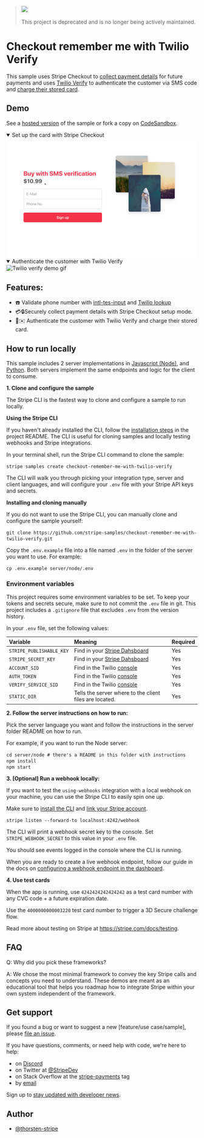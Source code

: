 > <img src="https://stripe.dev/images/badges/archived.png" width="250">
>
> This project is deprecated and is no longer being actively maintained.

# Checkout remember me with Twilio Verify

This sample uses Stripe Checkout to [collect payment details](https://stripe.com/docs/payments/checkout/collecting) for future payments and uses [Twilio Verify](https://www.twilio.com/verify) to authenticate the customer via SMS code and [charge their stored card](https://stripe.com/docs/payments/save-and-reuse#web-create-payment-intent-off-session).

## Demo

See a [hosted version](https://ldmsw.sse.codesandbox.io/) of the sample or fork a copy on [CodeSandbox](https://codesandbox.io/s/github/stripe-samples/checkout-remember-me-with-twilio-verify/tree/codesandbox).

<details open><summary>Set up the card with Stripe Checkout</summary>
<img src="https://github.com/thorsten-stripe/demo-gifs/blob/master/twilio-verify-signup.gif?raw=true" alt="Checkout setup demo gif" align="center">
</details>

<details open><summary>Authenticate the customer with Twilio Verify</summary>
<img src="https://github.com/thorsten-stripe/demo-gifs/blob/master/twilio-verify-pay.gif?raw=true" alt="Twilio verify demo gif" align="center">
</details>

## Features:

- ☎️ Validate phone number with [intl-tes-input](https://github.com/jackocnr/intl-tel-input) and [Twilio lookup](https://www.twilio.com/docs/lookup/tutorials/validation-and-formatting#format-an-international-phone-number)
- 💳🔒Securely collect payment details with Stripe Checkout setup mode.
- 📱✉️ Authenticate the customer with Twilio Verify and charge their stored card.

## How to run locally

This sample includes 2 server implementations in [Javascript (Node)](/server/node), and [Python](/server/python). Both servers implement the same endpoints and logic for the client to consume.

**1. Clone and configure the sample**

The Stripe CLI is the fastest way to clone and configure a sample to run locally.

**Using the Stripe CLI**

If you haven't already installed the CLI, follow the [installation steps](https://github.com/stripe/stripe-cli#installation) in the project README. The CLI is useful for cloning samples and locally testing webhooks and Stripe integrations.

In your terminal shell, run the Stripe CLI command to clone the sample:

```
stripe samples create checkout-remember-me-with-twilio-verify
```

The CLI will walk you through picking your integration type, server and client languages, and will configure your `.env` file with your Stripe API keys and secrets.

**Installing and cloning manually**

If you do not want to use the Stripe CLI, you can manually clone and configure the sample yourself:

```
git clone https://github.com/stripe-samples/checkout-remember-me-with-twilio-verify.git
```

Copy the `.env.example` file into a file named `.env` in the folder of the server you want to use. For example:

```
cp .env.example server/node/.env
```

### Environment variables

This project requires some environment variables to be set. To keep your tokens and secrets secure, make sure to not commit the `.env` file in git. This project includes a `.gitignore` file that excludes `.env` from the version history.

In your `.env` file, set the following values:

| Variable                 | Meaning                                                                      | Required |
| :----------------------- | :--------------------------------------------------------------------------- | :------- |
| `STRIPE_PUBLISHABLE_KEY` | Find in your [Stripe Dahsboard](https://dashboard.stripe.com/test/apikeys)   | Yes      |
| `STRIPE_SECRET_KEY`      | Find in your [Stripe Dahsboard](https://dashboard.stripe.com/test/apikeys)   | Yes      |
| `ACCOUNT_SID`            | Find in the Twilio [console](https://www.twilio.com/console)                 | Yes      |
| `AUTH_TOKEN`             | Find in the Twilio [console](https://www.twilio.com/console)                 | Yes      |
| `VERIFY_SERVICE_SID`     | Find in the Twilio [console](https://www.twilio.com/console/verify/services) | Yes      |
| `STATIC_DIR`             | Tells the server where to the client files are located.                      | Yes      |

**2. Follow the server instructions on how to run:**

Pick the server language you want and follow the instructions in the server folder README on how to run.

For example, if you want to run the Node server:

```
cd server/node # there's a README in this folder with instructions
npm install
npm start
```

**3. [Optional] Run a webhook locally:**

If you want to test the `using-webhooks` integration with a local webhook on your machine, you can use the Stripe CLI to easily spin one up.

Make sure to [install the CLI](https://stripe.com/docs/stripe-cli) and [link your Stripe account](https://stripe.com/docs/stripe-cli#link-account).

```
stripe listen --forward-to localhost:4242/webhook
```

The CLI will print a webhook secret key to the console. Set `STRIPE_WEBHOOK_SECRET` to this value in your `.env` file.

You should see events logged in the console where the CLI is running.

When you are ready to create a live webhook endpoint, follow our guide in the docs on [configuring a webhook endpoint in the dashboard](https://stripe.com/docs/webhooks/setup#configure-webhook-settings).

**4. Use test cards**

When the app is running, use `4242424242424242` as a test card number with any CVC code + a future expiration date.

Use the `4000000000003220` test card number to trigger a 3D Secure challenge flow.

Read more about testing on Stripe at https://stripe.com/docs/testing.

## FAQ

Q: Why did you pick these frameworks?

A: We chose the most minimal framework to convey the key Stripe calls and concepts you need to understand. These demos are meant as an educational tool that helps you roadmap how to integrate Stripe within your own system independent of the framework.

## Get support
If you found a bug or want to suggest a new [feature/use case/sample], please [file an issue](../../issues).

If you have questions, comments, or need help with code, we're here to help:
- on [Discord](https://stripe.com/go/developer-chat)
- on Twitter at [@StripeDev](https://twitter.com/StripeDev)
- on Stack Overflow at the [stripe-payments](https://stackoverflow.com/tags/stripe-payments/info) tag
- by [email](mailto:support+github@stripe.com)

Sign up to [stay updated with developer news](https://go.stripe.global/dev-digest).

## Author

- [@thorsten-stripe](https://twitter.com/thorwebdev)
